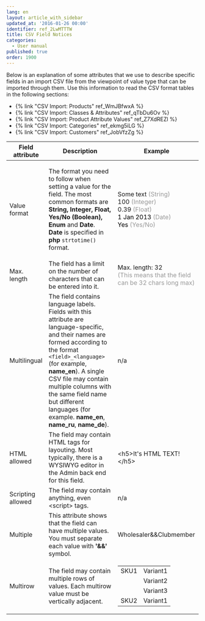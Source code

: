 ```yaml
---
lang: en
layout: article_with_sidebar
updated_at: '2016-01-26 00:00'
identifier: ref_2LwMTTTW
title: CSV Field Notices
categories:
  - User manual
published: true
order: 1900
---
```



Below is an explanation of some attributes that we use to describe specific fields in an import CSV file from the viewpoint of value type that can be imported through them. Use this information to read the CSV format tables in the following sections:

*   {% link "CSV Import: Products" ref_WmJBfwxA %}
*   {% link "CSV Import: Classes & Attributes" ref_qTbDu6Ov %}
*   {% link "CSV Import: Product Attribute Values" ref_Z7XdREZl %}
*   {% link "CSV Import: Categories" ref_ekmg5iLG %}
*   {% link "CSV Import: Customers" ref_JobVfzZg %}

<table class="ui celled padded compact small table">
  <thead>
    <tr class="sortableHeader">
      <th class="confluenceTh sortableHeader" data-column="0">
        <div class="tablesorter-header-inner">Field attribute</div>
      </th>
      <th class="confluenceTh sortableHeader" data-column="1">
        <div class="tablesorter-header-inner">Description</div>
      </th>
      <th class="confluenceTh sortableHeader" data-column="2">
        <div class="tablesorter-header-inner">Example</div>
      </th>
    </tr>
  </thead>
  <tbody>
    <tr>
      <td class="confluenceTd">Value format</td>
      <td class="confluenceTd">
        <p>The format you need to follow when setting a value for the field. The most common formats are <strong>String, Integer, Float, Yes/No (Boolean), Enum </strong>and <strong>Date</strong>.
          <br><strong>Date</strong> is specified in <strong>php</strong> <code>strtotime()</code> format.</p>
      </td>
      <td class="confluenceTd">
        <p>Some text <span style="color: rgb(153,153,153);">(String)</span>
          <br>100 <span style="color: rgb(153,153,153);">(Integer)</span>
          <br>0.39 <span style="color: rgb(153,153,153);">(Float)<br><span style="color: rgb(0,0,0);">1 Jan 2013</span> (Date)
          <br>
          </span><span style="color: rgb(153,153,153);"><span style="color: rgb(0,0,0);">Yes</span> (Yes/No)&nbsp;</span>
        </p>
      </td>
    </tr>
    <tr>
      <td class="confluenceTd">Max. length</td>
      <td class="confluenceTd">The field has a limit on the number of characters that can be entered into it.</td>
      <td class="confluenceTd">Max. length: 32
        <br><span style="color: rgb(153,153,153);">(This means that the field can be 32 chars long max)</span>
      </td>
    </tr>
    <tr>
      <td class="confluenceTd">Multilingual</td>
      <td class="confluenceTd">The field contains language labels. Fields with this attribute are language-specific, and their names are formed according to the format <code>&lt;field&gt;_&lt;language&gt;</code> (for example, <strong>name_en</strong>). A single CSV file may contain multiple columns with the same field name but different languages (for example. <strong>name_en</strong>, <strong>name_ru</strong>, <strong>name_de</strong>).</td>
      <td class="confluenceTd">n/a</td>
    </tr>
    <tr>
      <td colspan="1" class="confluenceTd">HTML allowed</td>
      <td colspan="1" class="confluenceTd">The field may contain HTML tags for layouting. Most typically, there is a WYSIWYG editor in the Admin back end for this field.</td>
      <td colspan="1" class="confluenceTd">&lt;h5&gt;It's HTML TEXT!&lt;/h5&gt;</td>
    </tr>
    <tr>
      <td colspan="1" class="confluenceTd">Scripting allowed&nbsp;</td>
      <td colspan="1" class="confluenceTd">The field may contain anything, even &lt;script&gt; tags.</td>
      <td colspan="1" class="confluenceTd">n/a</td>
    </tr>
    <tr>
      <td colspan="1" class="confluenceTd">Multiple</td>
      <td colspan="1" class="confluenceTd">This attribute shows that the field can have multiple values. You must separate each value with<strong> '&amp;&amp;' </strong>symbol.</td>
      <td colspan="1" class="confluenceTd">Wholesaler&amp;&amp;Clubmember</td>
    </tr>
    <tr>
      <td colspan="1" class="confluenceTd">Multirow</td>
      <td colspan="1" class="confluenceTd">The field may contain multiple rows of values. Each multirow value must be vertically adjacent.</td>
      <td colspan="1" class="confluenceTd">
        <div class="table-wrap">
          <table class="confluenceTable">
            <tbody>
              <tr>
                <td class="confluenceTd">SKU1</td>
                <td class="confluenceTd">Variant1</td>
              </tr>
              <tr>
                <td class="confluenceTd">&nbsp;</td>
                <td class="confluenceTd">Variant2</td>
              </tr>
              <tr>
                <td class="confluenceTd">&nbsp;</td>
                <td class="confluenceTd">Variant3</td>
              </tr>
              <tr>
                <td colspan="1" class="confluenceTd">SKU2</td>
                <td colspan="1" class="confluenceTd">Variant1</td>
              </tr>
            </tbody>
          </table>
        </div>
      </td>
    </tr>
  </tbody>
</table>
